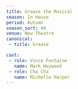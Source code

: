 ```yaml
---
title: Grease the Musical
season: In House
period: Autumn
season_sort: 40
venue: New Theatre
canonical:
 - title: Grease

cast:
 - role: Vince Fontaine
   name: Mark Heywood
 - role: Cha Cha
   name: Michelle Harper
---
```



